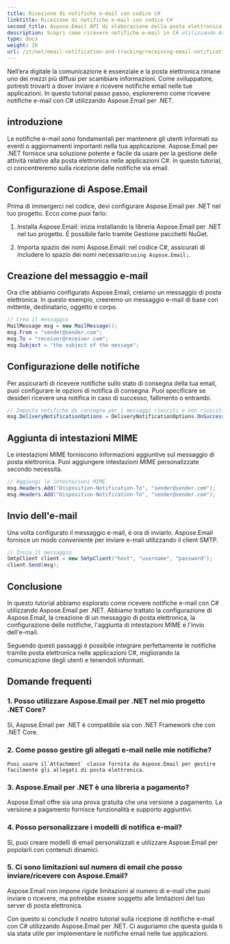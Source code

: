 ```yaml
---
title: Ricezione di notifiche e-mail con codice C#
linktitle: Ricezione di notifiche e-mail con codice C#
second_title: Aspose.Email API di elaborazione della posta elettronica .NET
description: Scopri come ricevere notifiche e-mail in C# utilizzando Aspose.Email per .NET. Esempio di codice efficiente fornito.
type: docs
weight: 10
url: /it/net/email-notification-and-tracking/receiving-email-notifications-with-csharp-code/
---
```



Nell’era digitale la comunicazione è essenziale e la posta elettronica rimane uno dei mezzi più diffusi per scambiare informazioni. Come sviluppatore, potresti trovarti a dover inviare e ricevere notifiche email nelle tue applicazioni. In questo tutorial passo passo, esploreremo come ricevere notifiche e-mail con C# utilizzando Aspose.Email per .NET.

## introduzione

Le notifiche e-mail sono fondamentali per mantenere gli utenti informati su eventi o aggiornamenti importanti nella tua applicazione. Aspose.Email per .NET fornisce una soluzione potente e facile da usare per la gestione delle attività relative alla posta elettronica nelle applicazioni C#. In questo tutorial, ci concentreremo sulla ricezione delle notifiche via email.

## Configurazione di Aspose.Email

Prima di immergerci nel codice, devi configurare Aspose.Email per .NET nel tuo progetto. Ecco come puoi farlo:

1. Installa Aspose.Email: inizia installando la libreria Aspose.Email per .NET nel tuo progetto. È possibile farlo tramite Gestione pacchetti NuGet.

2.  Importa spazio dei nomi Aspose.Email: nel codice C#, assicurati di includere lo spazio dei nomi necessario:`using Aspose.Email;`.

## Creazione del messaggio e-mail

Ora che abbiamo configurato Aspose.Email, creiamo un messaggio di posta elettronica. In questo esempio, creeremo un messaggio e-mail di base con mittente, destinatario, oggetto e corpo.

```csharp
// Crea il messaggio
MailMessage msg = new MailMessage();
msg.From = "sender@sender.com";
msg.To = "receiver@receiver.com";
msg.Subject = "the subject of the message";
```

## Configurazione delle notifiche

Per assicurarti di ricevere notifiche sullo stato di consegna della tua email, puoi configurare le opzioni di notifica di consegna. Puoi specificare se desideri ricevere una notifica in caso di successo, fallimento o entrambi.

```csharp
// Imposta notifiche di consegna per i messaggi riusciti e non riusciti
msg.DeliveryNotificationOptions = DeliveryNotificationOptions.OnSuccess | DeliveryNotificationOptions.OnFailure;
```

## Aggiunta di intestazioni MIME

Le intestazioni MIME forniscono informazioni aggiuntive sul messaggio di posta elettronica. Puoi aggiungere intestazioni MIME personalizzate secondo necessità.

```csharp
// Aggiungi le intestazioni MIME
msg.Headers.Add("Disposition-Notification-To", "sender@sender.com");
msg.Headers.Add("Disposition-Notification-To", "sender@sender.com");
```

## Invio dell'e-mail

Una volta configurato il messaggio e-mail, è ora di inviarlo. Aspose.Email fornisce un modo conveniente per inviare e-mail utilizzando il client SMTP.

```csharp
// Invia il messaggio
SmtpClient client = new SmtpClient("host", "username", "password");
client.Send(msg);
```

## Conclusione

In questo tutorial abbiamo esplorato come ricevere notifiche e-mail con C# utilizzando Aspose.Email per .NET. Abbiamo trattato la configurazione di Aspose.Email, la creazione di un messaggio di posta elettronica, la configurazione delle notifiche, l'aggiunta di intestazioni MIME e l'invio dell'e-mail.

Seguendo questi passaggi è possibile integrare perfettamente le notifiche tramite posta elettronica nelle applicazioni C#, migliorando la comunicazione degli utenti e tenendoli informati.

## Domande frequenti

### 1. Posso utilizzare Aspose.Email per .NET nel mio progetto .NET Core?
   Sì, Aspose.Email per .NET è compatibile sia con .NET Framework che con .NET Core.

### 2. Come posso gestire gli allegati e-mail nelle mie notifiche?
    Puoi usare il`Attachment` classe fornita da Aspose.Email per gestire facilmente gli allegati di posta elettronica.

### 3. Aspose.Email per .NET è una libreria a pagamento?
   Aspose.Email offre sia una prova gratuita che una versione a pagamento. La versione a pagamento fornisce funzionalità e supporto aggiuntivi.

### 4. Posso personalizzare i modelli di notifica e-mail?
   Sì, puoi creare modelli di email personalizzati e utilizzare Aspose.Email per popolarli con contenuti dinamici.

### 5. Ci sono limitazioni sul numero di email che posso inviare/ricevere con Aspose.Email?
   Aspose.Email non impone rigide limitazioni al numero di e-mail che puoi inviare o ricevere, ma potrebbe essere soggetto alle limitazioni del tuo server di posta elettronica.

Con questo si conclude il nostro tutorial sulla ricezione di notifiche e-mail con C# utilizzando Aspose.Email per .NET. Ci auguriamo che questa guida ti sia stata utile per implementare le notifiche email nelle tue applicazioni. 
